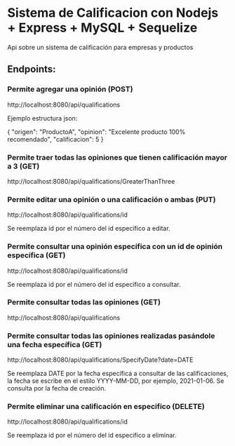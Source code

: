 # Sistema de Calificacion con Nodejs + Express + MySQL + Sequelize 
Api sobre un sistema de calificación para empresas y productos

## Endpoints: 

### Permite agregar una opinión (POST)
http://localhost:8080/api/qualifications

Ejemplo estructura json:

{
	"origen": "ProductoA",
  "opinion": "Excelente producto 100% recomendado",
  "calificacion": 5
} 

### Permite traer todas las opiniones que tienen calificación mayor a 3 (GET)
http://localhost:8080/api/qualifications/GreaterThanThree

### Permite editar una opinión o una calificación o ambas (PUT)
http://localhost:8080/api/qualifications/id

Se reemplaza id por el número del id especifico a editar.

### Permite consultar una opinión específica con un id de opinión específica (GET)
http://localhost:8080/api/qualifications/id

Se reemplaza id por el número del id especifico a consultar.

### Permite consultar todas las opiniones (GET)
http://localhost:8080/api/qualifications

### Permite consultar todas las opiniones realizadas pasándole una fecha específica (GET)
http://localhost:8080/api/qualifications/SpecifyDate?date=DATE

Se reemplaza DATE por la fecha específica a consultar de las calificaciones, la fecha se escribe en el estilo YYYY-MM-DD, por ejemplo, 2021-01-06. Se consulta por la fecha de creación.

### Permite eliminar una calificación en especifico (DELETE)
http://localhost:8080/api/qualifications/id

Se reemplaza id por el número del id especifico a eliminar.


